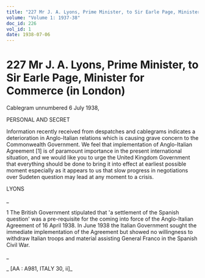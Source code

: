```yaml
---
title: "227 Mr J. A. Lyons, Prime Minister, to Sir Earle Page, Minister for Commerce (in London)"
volume: "Volume 1: 1937-38"
doc_id: 226
vol_id: 1
date: 1938-07-06
---
```


# 227 Mr J. A. Lyons, Prime Minister, to Sir Earle Page, Minister for Commerce (in London)

Cablegram unnumbered 6 July 1938,

PERSONAL AND SECRET

Information recently received from despatches and cablegrams indicates a deterioration in Anglo-Italian relations which is causing grave concern to the Commonwealth Government. We feel that implementation of Anglo-Italian Agreement [1] is of paramount importance in the present international situation, and we would like you to urge the United Kingdom Government that everything should be done to bring it into effect at earliest possible moment especially as it appears to us that slow progress in negotiations over Sudeten question may lead at any moment to a crisis.

LYONS

_

1 The British Government stipulated that 'a settlement of the Spanish question' was a pre-requisite for the coming into force of the Anglo-Italian Agreement of 16 April 1938. In June 1938 the Italian Government sought the immediate implementation of the Agreement but showed no willingness to withdraw Italian troops and material assisting General Franco in the Spanish Civil War.

_

_ [AA : A981, ITALY 30, ii]_
